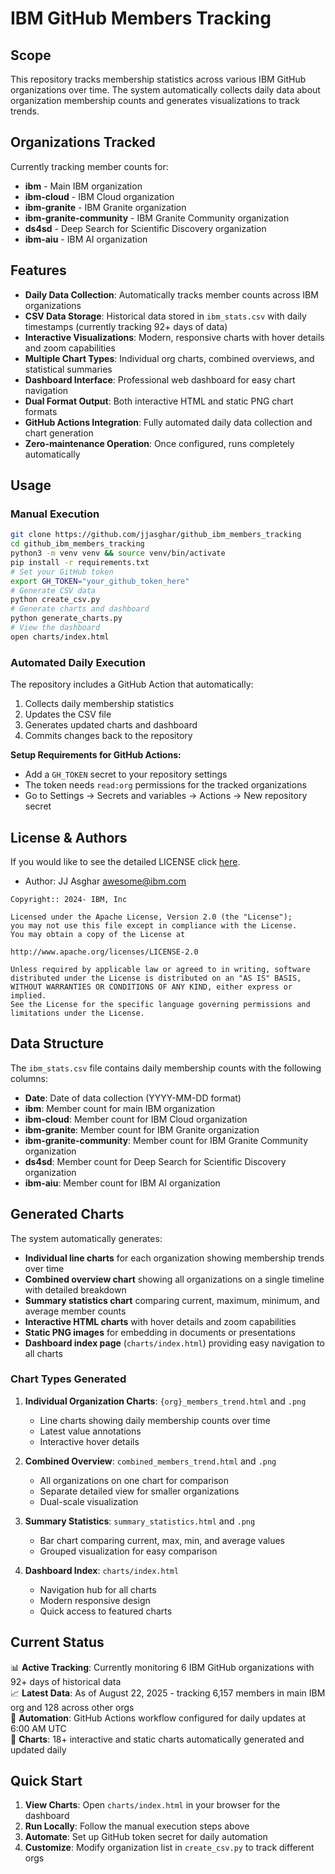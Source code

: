 # IBM GitHub Members Tracking

## Scope

This repository tracks membership statistics across various IBM GitHub organizations over time. The system automatically collects daily data about organization membership counts and generates visualizations to track trends.

## Organizations Tracked

Currently tracking member counts for:
- **ibm** - Main IBM organization
- **ibm-cloud** - IBM Cloud organization  
- **ibm-granite** - IBM Granite organization
- **ibm-granite-community** - IBM Granite Community organization
- **ds4sd** - Deep Search for Scientific Discovery organization
- **ibm-aiu** - IBM AI organization

## Features

- **Daily Data Collection**: Automatically tracks member counts across IBM organizations
- **CSV Data Storage**: Historical data stored in `ibm_stats.csv` with daily timestamps (currently tracking 92+ days of data)
- **Interactive Visualizations**: Modern, responsive charts with hover details and zoom capabilities
- **Multiple Chart Types**: Individual org charts, combined overviews, and statistical summaries
- **Dashboard Interface**: Professional web dashboard for easy chart navigation
- **Dual Format Output**: Both interactive HTML and static PNG chart formats
- **GitHub Actions Integration**: Fully automated daily data collection and chart generation
- **Zero-maintenance Operation**: Once configured, runs completely automatically

## Usage

### Manual Execution

```bash
git clone https://github.com/jjasghar/github_ibm_members_tracking
cd github_ibm_members_tracking
python3 -m venv venv && source venv/bin/activate
pip install -r requirements.txt
# Set your GitHub token
export GH_TOKEN="your_github_token_here"
# Generate CSV data
python create_csv.py
# Generate charts and dashboard
python generate_charts.py
# View the dashboard
open charts/index.html
```

### Automated Daily Execution

The repository includes a GitHub Action that automatically:
1. Collects daily membership statistics
2. Updates the CSV file
3. Generates updated charts and dashboard
4. Commits changes back to the repository

**Setup Requirements for GitHub Actions:**
- Add a `GH_TOKEN` secret to your repository settings
- The token needs `read:org` permissions for the tracked organizations
- Go to Settings → Secrets and variables → Actions → New repository secret


## License & Authors

If you would like to see the detailed LICENSE click [here](./LICENSE).

- Author: JJ Asghar <awesome@ibm.com>

```text
Copyright:: 2024- IBM, Inc

Licensed under the Apache License, Version 2.0 (the "License");
you may not use this file except in compliance with the License.
You may obtain a copy of the License at

http://www.apache.org/licenses/LICENSE-2.0

Unless required by applicable law or agreed to in writing, software
distributed under the License is distributed on an "AS IS" BASIS,
WITHOUT WARRANTIES OR CONDITIONS OF ANY KIND, either express or implied.
See the License for the specific language governing permissions and
limitations under the License.
```




## Data Structure

The `ibm_stats.csv` file contains daily membership counts with the following columns:
- **Date**: Date of data collection (YYYY-MM-DD format)
- **ibm**: Member count for main IBM organization
- **ibm-cloud**: Member count for IBM Cloud organization
- **ibm-granite**: Member count for IBM Granite organization  
- **ibm-granite-community**: Member count for IBM Granite Community organization
- **ds4sd**: Member count for Deep Search for Scientific Discovery organization
- **ibm-aiu**: Member count for IBM AI organization

## Generated Charts

The system automatically generates:
- **Individual line charts** for each organization showing membership trends over time
- **Combined overview chart** showing all organizations on a single timeline with detailed breakdown
- **Summary statistics chart** comparing current, maximum, minimum, and average member counts
- **Interactive HTML charts** with hover details and zoom capabilities
- **Static PNG images** for embedding in documents or presentations
- **Dashboard index page** (`charts/index.html`) providing easy navigation to all charts

### Chart Types Generated

1. **Individual Organization Charts**: `{org}_members_trend.html` and `.png`
   - Line charts showing daily membership counts over time
   - Latest value annotations
   - Interactive hover details

2. **Combined Overview**: `combined_members_trend.html` and `.png`
   - All organizations on one chart for comparison
   - Separate detailed view for smaller organizations
   - Dual-scale visualization

3. **Summary Statistics**: `summary_statistics.html` and `.png`
   - Bar chart comparing current, max, min, and average values
   - Grouped visualization for easy comparison

4. **Dashboard Index**: `charts/index.html`
   - Navigation hub for all charts
   - Modern responsive design
   - Quick access to featured charts

## Current Status

📊 **Active Tracking**: Currently monitoring 6 IBM GitHub organizations with 92+ days of historical data  
📈 **Latest Data**: As of August 22, 2025 - tracking 6,157 members in main IBM org and 128 across other orgs  
🔄 **Automation**: GitHub Actions workflow configured for daily updates at 6:00 AM UTC  
🎯 **Charts**: 18+ interactive and static charts automatically generated and updated daily

## Quick Start

1. **View Charts**: Open `charts/index.html` in your browser for the dashboard
2. **Run Locally**: Follow the manual execution steps above
3. **Automate**: Set up GitHub token secret for daily automation
4. **Customize**: Modify organization list in `create_csv.py` to track different orgs
